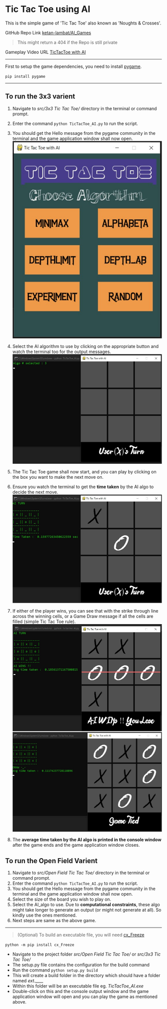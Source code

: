 # **Tic Tac Toe using AI**

This is the simple game of 'Tic Tac Toe' also known as 'Noughts & Crosses'.

 GitHub Repo Link [ketan-lambat/AI_Games](https://github.com/ketan-lambat/AI_Games "ketan-lambat/AI_Games")
>  This might return a 404 if the Repo is still private

Gameplay Video URL [TicTacToe with AI](http://youtube.com "TicTacToe with AI")

------------


First to setup the game dependencies, you need to install [pygame](https://www.pygame.org/docs/ "pygame").

`
pip install pygame
`

------------



## To run the 3x3 varient
1.  Navigate to *src/3x3 Tic Tac Toe/*  directory in the terminal or command prompt.
2.  Enter the command 
`
 python TicTacToe_AI.py
` to run the script.
3. You should get the Hello message from the pygame community in the terminal and the game application window shall now open.
![3x3Home](/img/1.3x3Home.jpg)
4. Select the AI algorithm to use by clicking on the appropriate button and watch the terminal too for the output messages.
![Algo Selected](/img/2.AlgoSelected.jpg)
5. The Tic Tac Toe game shall now start, and you can play by clicking on the box you want to make the next move on.
6. Ensure you watch the terminal to get the **time taken** by the AI algo to decide the next move.
![AI Time Taken](/img/3.AI_TimeTaken.jpg)
7. If either of the player wins, you can see that with the strike through line across the winning cells, or a Game Draw message if all the cells are filled (simple Tic Tac Toe rule).
![AI Wins](/img/4.AI_wins.jpg)
![Game Draw](/img/5.Draw.jpg)

8. The **average time taken by the AI algo is printed in the console window** after the game ends and the game application window closes.


## To run the Open Field Varient
1.  Navigate to *src/Open Field Tic Tac Toe/*  directory in the terminal or command prompt.
2.  Enter the command 
`
 python TicTacToe_AI.py
` to run the script.
3. You should get the Hello message from the pygame community in the terminal and the game application window shall now open.
4. Select the size of the board you wish to play on.
5. Select the AI_algo to use. Due to **computational constraints**, these algo might take longer to generate an output (or might not generate at all). So kindly use the ones mentioned.
6. Next steps are same as the above game.


-----

> (Optional) To build an executable file, you will need [cx_Freeze](https://anthony-tuininga.github.io/cx_Freeze/ "cx_Freeze")

`
python -m pip install cx_Freeze
`
- Navigate to the project folder *src/Open Field Tic Tac Toe/* or *src/3x3 Tic Tac Toe/* 
- The setup.py file contains the configuration for the build command
- Run the command
`
python setup.py build
`
- This will create a build folder in the directory which should have a folder named *ext.____* 
- Within this folder will be an executable file eg. *TicTacToe_AI.exe*
- Double-click on this and the console output window and the game application window will open and you can play the game as mentioned above.
